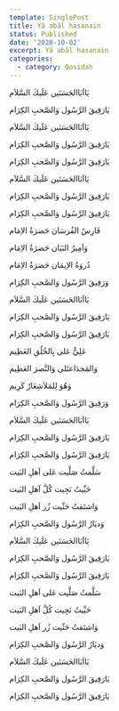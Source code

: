 ```yaml
---
template: SinglePost
title: Yâ abâl hasanain
status: Published
date: '2020-10-02'
excerpt: Yâ abâl hasanain
categories:
  - category: Qosidah
---
```


يَااَبَاالحَسَنَين عَلَيكَ السَّلاَم

يَارَفِيقَ الرَّسُول وَالصَّحبِ الكِرَام


يَااَبَاالحَسَنَين عَلَيكَ السَّلاَم

يَارَفِيقَ الرَّسُول وَالصَّحبِ الكِرَام


يَارَفِيقَ الرَّسُول وَالصَّحبِ الكِرَام


يَااَبَاالحَسَنَين عَلَيكَ السَّلاَم

يَارَفِيقَ الرَّسُول وَالصَّحبِ الكِرَام


يَارَفِيقَ الرَّسُول وَالصَّحبِ الكِرَام


فَارِسُ الفُرسَان حَضرَةُ الاِمَام

وَاَمِيرُ البَيَان حَضرَةُ الاِمَام


دُروَةُ الاِيمَان حَضرَةُ الاِمَام

وَرَفِيقَ الرَّسُول وَالصَّحبِ الكِرَام


يَااَبَاالحَسَنَين عَلَيكَ السَّلاَم

يَارَفِيقَ الرَّسُول وَالصَّحبِ الكِرَام


يَارَفِيقَ الرَّسُول وَالصَّحبِ الكِرَام


عَلِيٌّ عَلى بِالخُلُقِ العَظِيم

وَالمَجدَاعتَلى وَالنَّصرَ العَظِيم


وَهُوَ لِلمَلاَشِعَارٌ كَرِيم

وَرَفِيقَ الرَّسُول وَالصَّحبِ الكِرَام


يَااَبَاالحَسَنَين عَلَيكَ السَّلاَم

يَارَفِيقَ الرَّسُول وَالصَّحبِ الكِرَام


يَارَفِيقَ الرَّسُول وَالصَّحبِ الكِرَام


سَلَّمتُ صَلَّيت عَلى اَهلِ البَيت

حَيِّيتُ نَجِيت كُلَّ اَهلِ البَيت


وَاشتَقتُ حَنِّيت زُر اَهلِ البَيت

وَديَارُ الرَّسُول وَالصَّحبِ الكِرَام


يَااَبَاالحَسَنَين عَلَيكَ السَّلاَم

يَارَفِيقَ الرَّسُول وَالصَّحبِ الكِرَام


يَارَفِيقَ الرَّسُول وَالصَّحبِ الكِرَام


سَلَّمتُ صَلَّيت عَلى اَهلِ البَيت
 
حَيِّيتُ نَجِيت كُلَّ اَهلِ البَيت


وَاشتَقتُ حَنِّيت زُر اَهلِ البَيت

وَديَارُ الرَّسُول وَالصَّحبِ الكِرَام


يَااَبَاالحَسَنَين عَلَيكَ السَّلاَم

يَارَفِيقَ الرَّسُول وَالصَّحبِ الكِرَام


يَارَفِيقَ الرَّسُول وَالصَّحبِ الكِرَام


